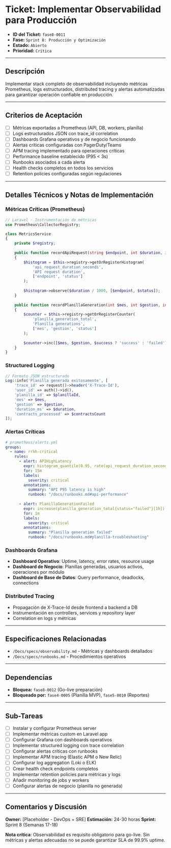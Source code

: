 # Ticket: Implementar Observabilidad para Producción

- **ID del Ticket:** `fase8-0011`
- **Fase:** `Sprint 8: Producción y Optimización`
- **Estado:** `Abierto`
- **Prioridad:** `Crítica`

---

## Descripción

Implementar stack completo de observabilidad incluyendo métricas Prometheus, logs estructurados, distributed tracing y alertas automatizadas para garantizar operación confiable en producción.

---

## Criterios de Aceptación

- [ ] Métricas exportadas a Prometheus (API, DB, workers, planilla)
- [ ] Logs estructurados JSON con trace_id correlation
- [ ] Dashboards Grafana operativos y de negocio funcionando
- [ ] Alertas críticas configuradas con PagerDuty/Teams
- [ ] APM tracing implementado para operaciones críticas
- [ ] Performance baseline establecido (P95 < 3s)
- [ ] Runbooks asociados a cada alerta
- [ ] Health checks completos en todos los servicios
- [ ] Retention policies configuradas según regulaciones

---

## Detalles Técnicos y Notas de Implementación

### Métricas Críticas (Prometheus)
```php
// Laravel - Instrumentación de métricas
use Prometheus\CollectorRegistry;

class MetricsService
{
    private $registry;
    
    public function recordApiRequest(string $endpoint, int $duration, int $status): void
    {
        $histogram = $this->registry->getOrRegisterHistogram(
            'api_request_duration_seconds',
            'API request duration',
            ['endpoint', 'status']
        );
        
        $histogram->observe($duration / 1000, [$endpoint, $status]);
    }
    
    public function recordPlanillaGeneration(int $mes, int $gestion, int $duration, bool $success): void
    {
        $counter = $this->registry->getOrRegisterCounter(
            'planilla_generation_total',
            'Planilla generations',
            ['mes', 'gestion', 'status']
        );
        
        $counter->inc([$mes, $gestion, $success ? 'success' : 'failed']);
    }
}
```

### Structured Logging
```php
// Formato JSON estructurado
Log::info('Planilla generada exitosamente', [
    'trace_id' => request()->header('X-Trace-Id'),
    'user_id' => auth()->id(),
    'planilla_id' => $planillaId,
    'mes' => $mes,
    'gestion' => $gestion,
    'duration_ms' => $duration,
    'contracts_processed' => $contractsCount
]);
```

### Alertas Críticas
```yaml
# prometheus/alerts.yml
groups:
  - name: rrhh-critical
    rules:
      - alert: APIHighLatency
        expr: histogram_quantile(0.95, rate(api_request_duration_seconds_bucket[5m])) > 3
        for: 15m
        labels:
          severity: critical
        annotations:
          summary: "API P95 latency is high"
          runbook: "/docs/runbooks.md#api-performance"
          
      - alert: PlanillaGenerationFailed
        expr: increase(planilla_generation_total{status="failed"}[1h]) > 0
        for: 1m
        labels:
          severity: critical
        annotations:
          summary: "Planilla generation failed"
          runbook: "/docs/runbooks.md#planilla-troubleshooting"
```

### Dashboards Grafana
- **Dashboard Operativo**: Uptime, latency, error rates, resource usage
- **Dashboard de Negocio**: Planillas generadas, usuarios activos, operaciones por módulo
- **Dashboard de Base de Datos**: Query performance, deadlocks, connections

### Distributed Tracing
- Propagación de X-Trace-Id desde frontend a backend a DB
- Instrumentación en controllers, services y repository layer
- Correlation en logs y métricas

---

## Especificaciones Relacionadas

- `/Docs/specs/observability.md` - Métricas y dashboards detallados
- `/Docs/specs/runbooks.md` - Procedimientos operativos

---

## Dependencias

- **Bloquea:** `fase8-0012` (Go-live preparación)
- **Bloqueado por:** `fase4-0005` (Planilla MVP), `fase5-0010` (Reportes)

---

## Sub-Tareas

- [ ] Instalar y configurar Prometheus server
- [ ] Implementar métricas custom en Laravel app
- [ ] Configurar Grafana con dashboards operativos
- [ ] Implementar structured logging con trace correlation
- [ ] Configurar alertas críticas con runbooks
- [ ] Implementar APM tracing (Elastic APM o New Relic)
- [ ] Configurar log aggregation (Loki o ELK)
- [ ] Crear health check endpoints completos
- [ ] Implementar retention policies para métricas y logs
- [ ] Añadir monitoring de jobs y workers
- [ ] Configurar alertas de negocio (planilla no generada)

---

## Comentarios y Discusión

**Owner:** [Placeholder - DevOps + SRE]
**Estimación:** 24-30 horas
**Sprint:** Sprint 8 (Semanas 17-18)

**Nota crítica**: Observabilidad es requisito obligatorio para go-live. Sin métricas y alertas adecuadas no se puede garantizar SLA de 99.9% uptime.